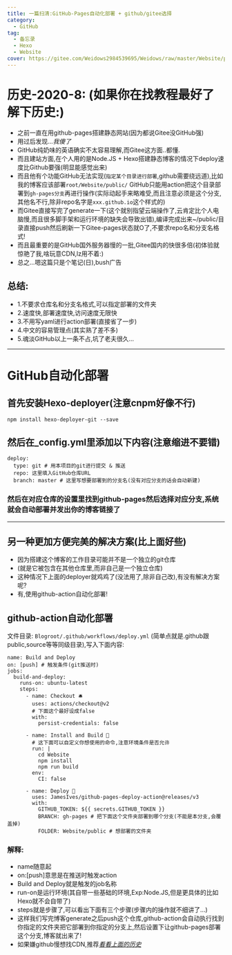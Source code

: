 ```yaml
---
title: 一篇扫清:GitHub-Pages自动化部署 + github/gitee选择
category: 
  - GitHub
tag:
  - 备忘录
  - Hexo
  - Website
cover: https://gitee.com/Weidows2984539695/Weidows/raw/master/Website/public/images/post/Hexo-Butteryfly.jpg
---
```

<!--
 * @Author: Weidows
 * @Date: 2020-08-23 10:54:41
 * @LastEditors: Weidows
 * @LastEditTime: 2020-08-31 09:18:44
 * @FilePath: \Weidows\Website\source\_posts\GitHub\GitHub-Pages-deploy.md
-->
# 历史-2020-8: (如果你在找教程最好了解下历史:)
  * 之前一直在用github-pages搭建静态网站(因为都说Gitee没GitHub强)
  * 用过后发现...*我傻了*
  * GitHub纯奶味的英语确实不太容易理解,而Gitee这方面..都懂.
  * 而且建站方面,在个人用的是Node.JS + Hexo搭建静态博客的情况下deploy速度比Github要强(明显能感觉出来)
  * 而且他有个功能GitHub无法实现(`指定某个目录进行部署`,github需要绕远道),比如我的博客应该部署`root/Website/public/`  GitHub只能用action把这个目录部署到`gh-pages分支`再进行操作(实际动起手来略难受,而且注意必须是这个分支,其他名不行,除非repo名字是`xxx.github.io`这个样式的)
  * 而Gitee直接写完了generate一下(这个就别指望云端操作了,云肯定比个人电脑慢,而且很多脚手架和运行环境的缺失会导致出错),编译完成出来~/public/目录直接push然后刷新一下Gitee-pages状态就O了,不要求repo名和分支名格式!
  * 而且最重要的是GitHub国外服务器慢的一批,Gitee国内的快很多倍(初体验就惊艳了我,啥玩意CDN,lz用不着:)
  * 总之...嗯这篇只是个笔记(日),bush广告

  ## 总结:
  * 1.不要求仓库名和分支名格式,可以指定部署的文件夹
  * 2.速度快,部署速度快,访问速度无限快
  * 3.不用写yaml进行action部署(直接省了一步)
  * 4.中文的容易管理点(其实熟了差不多)
  * 5.魂淡GitHub以上一条不占,坑了老夫很久...
---

# GitHub自动化部署
  ## 首先安装Hexo-deployer(注意cnpm好像不行)
  `npm install hexo-deployer-git --save`
  ## 然后在_config.yml里添加以下内容(注意缩进不要错)
  ```
  deploy: 
    type: git # 用本项目的git进行提交 & 推送
    repo: 这里填入GitHub仓库URL
    branch: master # 这里写想要部署到的分支名(没有对应分支的话会自动新建)
  ```
  ### 然后在对应仓库的设置里找到github-pages然后选择对应分支,系统就会自动部署并发出你的博客链接了
  ---
  
  ## 另一种更加方便完美的解决方案(比上面好些)
  * 因为搭建这个博客的工作目录可能并不是一个独立的git仓库
  * (就是它被包含在其他仓库里,而非自己是一个独立仓库)
  * 这种情况下上面的deployer就鸡鸡了(没法用了,除非自己改),有没有解决方案呢?
  * 有,使用github-action自动化部署!
  ## github-action自动化部署
  文件目录: `Blogroot/.github/workflows/deploy.yml`
  (简单点就是.github跟public,source等等同级目录),写入下面内容:
  ```
  name: Build and Deploy
  on: [push] # 触发条件(git推送时)
  jobs:
    build-and-deploy:
      runs-on: ubuntu-latest
      steps:
        - name: Checkout 🛎️
          uses: actions/checkout@v2 
          # 下面这个最好设成false
          with:
            persist-credentials: false

        - name: Install and Build 🔧 
          # 这下面可以自定义你想使用的命令,注意环境条件是否允许  
          run: |
            cd Website
            npm install
            npm run build
          env:
            CI: false

        - name: Deploy 🚀
          uses: JamesIves/github-pages-deploy-action@releases/v3
          with:
            GITHUB_TOKEN: ${{ secrets.GITHUB_TOKEN }}
            BRANCH: gh-pages # 把下面这个文件夹部署到哪个分支(不能是本分支,会覆盖掉)
            FOLDER: Website/public # 想部署的文件夹
  ```
  ### 解释:
  * name随意起
  * on:[push]意思是在推送时触发action
  * Build and Deploy就是触发的job名称
  * run-on是运行环境(其自带一些基础的环境,Exp:Node.JS,但是更具体的比如Hexo就不会自带了)
  * steps就是步骤了,可以看出下面有三个步骤(步骤内的操作就不细讲了...)
  * 这样我们写完博客generate之后push这个仓库,github-action会自动执行找到你指定的文件夹把它部署到你指定的分支上,然后设置下让github-pages部署这个分支,博客就出来了!
  * 如果嫌github慢想找CDN,推荐[*看看上面的历史*](#历史-2020-8-如果你在找教程最好了解下历史)

